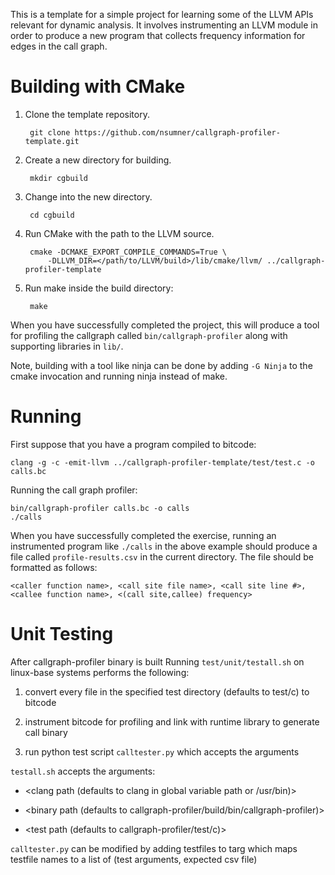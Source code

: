 This is a template for a simple project for learning some of the LLVM APIs
relevant for dynamic analysis. It involves instrumenting an LLVM module in
order to produce a new program that collects frequency information for edges
in the call graph.


Building with CMake
==============================================
1. Clone the template repository.

        git clone https://github.com/nsumner/callgraph-profiler-template.git

2. Create a new directory for building.

        mkdir cgbuild

3. Change into the new directory.

        cd cgbuild

4. Run CMake with the path to the LLVM source.

        cmake -DCMAKE_EXPORT_COMPILE_COMMANDS=True \
            -DLLVM_DIR=</path/to/LLVM/build>/lib/cmake/llvm/ ../callgraph-profiler-template

5. Run make inside the build directory:

        make

When you have successfully completed the project, this will produce a tool
for profiling the callgraph called `bin/callgraph-profiler` along with
supporting libraries in `lib/`.

Note, building with a tool like ninja can be done by adding `-G Ninja` to
the cmake invocation and running ninja instead of make.

Running
==============================================

First suppose that you have a program compiled to bitcode:

    clang -g -c -emit-llvm ../callgraph-profiler-template/test/test.c -o calls.bc

Running the call graph profiler:

    bin/callgraph-profiler calls.bc -o calls
    ./calls

When you have successfully completed the exercise, running an instrumented
program like `./calls` in the above example should produce a file called
`profile-results.csv` in the current directory. The file should be formatted
as follows:

    <caller function name>, <call site file name>, <call site line #>, <callee function name>, <(call site,callee) frequency>

Unit Testing
==============================================

After callgraph-profiler binary is built
Running `test/unit/testall.sh` on linux-base systems performs the following:

1. convert every file in the specified test directory (defaults to test/c) to bitcode

2. instrument bitcode for profiling and link with runtime library to generate call binary

3. run python test script `calltester.py` which accepts the arguments <call binary name> <path to original testfile>

`testall.sh` accepts the arguments:

- <clang path (defaults to clang in global variable path or /usr/bin)>

- <binary path (defaults to callgraph-profiler/build/bin/callgraph-profiler)>

- <test path (defaults to callgraph-profiler/test/c)>

`calltester.py` can be modified by adding testfiles to targ which maps testfile names to a list of (test arguments, expected csv file)
